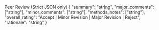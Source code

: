 Peer Review (Strict JSON only)
{
  "summary": "string",
  "major_comments": ["string"],
  "minor_comments": ["string"],
  "methods_notes": ["string"],
  "overall_rating": "Accept | Minor Revision | Major Revision | Reject",
  "rationale": "string"
}
